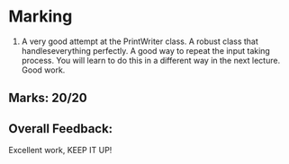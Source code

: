 # Marking

1. A very good attempt at the PrintWriter class. A robust class that handleseverything perfectly. A good way to repeat the input taking process. You will learn to do this in a different way in the next lecture. Good work.

## Marks: 20/20

## Overall Feedback: 
   Excellent work, KEEP IT UP!